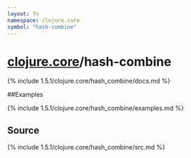 ```yaml
---
layout: fn
namespace: clojure.core
symbol: "hash-combine"
---
```


# [clojure.core](../)/hash-combine

{% include 1.5.1/clojure.core/hash_combine/docs.md %}

##Examples

{% include 1.5.1/clojure.core/hash_combine/examples.md %}
## Source
{% include 1.5.1/clojure.core/hash_combine/src.md %}

